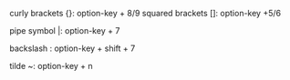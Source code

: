 

curly brackets {}: option-key + 8/9
squared brackets []: option-key +5/6



pipe symbol |: option-key + 7

backslash \: option-key + shift + 7

tilde ~: option-key + n

